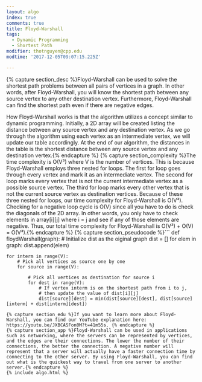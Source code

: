 ```yaml
---
layout: algo
index: true
comments: true
title: Floyd-Warshall
tags:
  - Dynamic Programming
  - Shortest Path
modifier: thotnguyen@cpp.edu
modtime: '2017-12-05T09:07:15.225Z'

---
```

{% capture section_desc %}Floyd-Warshall can be used to solve the shortest path problems between all pairs of vertices in a graph. In other words, after Floyd-Warshall, you will know the shortest path between any source vertex to any other destination vertex. Furthermore, Floyd-Warshall can find the shortest path even if there are negative edges.

How Floyd-Warshall works is that the algorithm utilizes a concept similar to dynamic programming. Initially, a 2D array will be created listing the distance between any source vertex and any destination vertex. As we go through the algorithm using each vertex as an intermediate vertex, we will update our table accordingly. At the end of our algorithm, the distances in the table is the shortest distance between any source vertex and any destination vertex.{% endcapture %}
{% capture section_complexity %}The time complexity is O(V³) where V is the number of vertices. This is because Floyd-Warshall employs three nested for loops. The first for loop goes through every vertex and mark it as an intermediate vertex. The second for loop marks every vertex that is not the current intermediate vertex as a possible source vertex. The third for loop marks every other vertex that is not the current source vertex as destination vertices. Because of these three nested for loops, our time complexity for Floyd-Warshall is O(V³). Checking for a negative loop cycle is O(V) since all you have to do is check the diagonals of the 2D array. In other words, you only have to check elements in array[i][j] where i = j and see if any of those elements are negative. Thus, our total time complexity for Floyd-Warshall is O(V³) + O(V) = O(V³).{% endcapture %}
{% capture section_pseudocode %}```
def floydWarshall(graph):
    # Initialize dist as the oiginal graph
    dist = []
    for elem in graph:
        dist.append(elem)
    
    for interm in range(V):
        # Pick all vertices as source one by one
        for source in range(V):
        
            # Pick all vertices as destination for source i
            for dest in range(V):
                # If vertex interm is on the shortest path from i to j,
                # then update the value of dist[i][j]
                dist[source][dest] = min(dist[source][dest], dist[source][interm] + dist[interm][dest])
```{% endcapture %}
{% capture section_edu %}If you want to learn more about Floyd-Warshall, you can find our YouTube explanation here: https://youtu.be/JXBCASFon0M?t=41m55s. {% endcapture %}
{% capture section_app %}Floyd-Warshall can be used in applications such as networking, where the servers can be represented by vertices, and the edges are their connections. The lower the number of their connections, the better the connection. A negative number will represent that a server will actually have a faster connection time by connecting to the other server. By using Floyd-Warshall, you can find out what is the quickest way to travel from one server to another server.{% endcapture %}
{% include algo.html %}